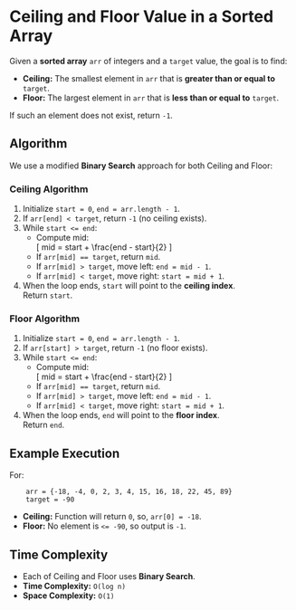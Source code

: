 # Ceiling and Floor Value in a Sorted Array

Given a **sorted array** `arr` of integers and a `target` value, the goal is to find:

- **Ceiling:** The smallest element in `arr` that is **greater than or equal to** `target`.  
- **Floor:** The largest element in `arr` that is **less than or equal to** `target`.

If such an element does not exist, return `-1`.

## Algorithm

We use a modified **Binary Search** approach for both Ceiling and Floor:

### Ceiling Algorithm
1. Initialize `start = 0`, `end = arr.length - 1`.  
2. If `arr[end] < target`, return `-1` (no ceiling exists).  
3. While `start <= end`:  
   - Compute mid:  
     \[
     mid = start + \frac{end - start}{2}
     \]  
   - If `arr[mid] == target`, return `mid`.  
   - If `arr[mid] > target`, move left: `end = mid - 1`.  
   - If `arr[mid] < target`, move right: `start = mid + 1`.  
4. When the loop ends, `start` will point to the **ceiling index**.  
   Return `start`.

### Floor Algorithm
1. Initialize `start = 0`, `end = arr.length - 1`.  
2. If `arr[start] > target`, return `-1` (no floor exists).  
3. While `start <= end`:  
   - Compute mid:  
     \[
     mid = start + \frac{end - start}{2}
     \]  
   - If `arr[mid] == target`, return `mid`.  
   - If `arr[mid] > target`, move left: `end = mid - 1`.  
   - If `arr[mid] < target`, move right: `start = mid + 1`.  
4. When the loop ends, `end` will point to the **floor index**.  
   Return `end`.

## Example Execution

For:
```
    arr = {-18, -4, 0, 2, 3, 4, 15, 16, 18, 22, 45, 89}
    target = -90
```


- **Ceiling:** Function will return `0`, so, `arr[0] = -18`.  
- **Floor:** No element is `<= -90`, so output is `-1`.


## Time Complexity
- Each of Ceiling and Floor uses **Binary Search**.  
- **Time Complexity:** `O(log n)`  
- **Space Complexity:** `O(1)`